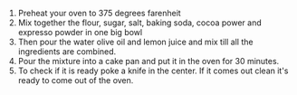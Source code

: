 1. Preheat your oven to 375 degrees farenheit
2. Mix together the flour, sugar, salt, baking soda, cocoa power and expresso powder in one big bowl
3. Then pour the water olive oil and lemon juice and mix till all the ingredients are combined. 
4. Pour the mixture into a cake pan and put it in the oven for 30 minutes.
5. To check if it is ready poke a knife in the center. If it comes out clean it's ready to come out of  the oven.